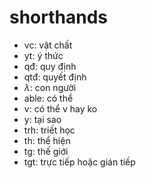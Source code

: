 # shorthands

- vc: vật chất
- yt: ý thức
- qđ: quy định
- qtđ: quyết định
- $\lambda$: con người
- able: có thể
- v: có thể v hay ko
- y: tại sao
- trh: triết học
- th: thể hiện
- tg: thế giới
- tgt: trực tiếp hoặc gián tiếp
